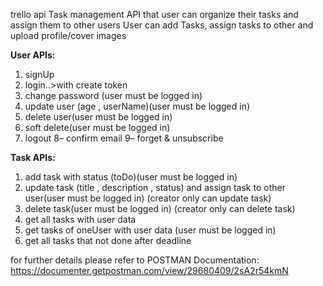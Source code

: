 trello api
Task management API that user can organize their tasks and assign them to other users 
User can add Tasks, assign tasks to other and upload profile/cover images

**User APIs:**
1. signUp
2. login..>with create token
3. change password (user must be logged in)
4. update user (age , userName)(user must be logged
in)
5. delete user(user must be logged in)
6. soft delete(user must be logged in)
7. logout
8– confirm email
9– forget & unsubscribe

**Task APIs:**
1. add task with status (toDo)(user must be logged in)
2. update task (title , description , status) and assign task to
other user(user must be logged in) (creator only can update
task)
3. delete task(user must be logged in) (creator only can delete
task)
4. get all tasks with user data
5. get tasks of oneUser with user data (user must be logged in)
6. get all tasks that not done after deadline

for further details please refer to POSTMAN Documentation:
https://documenter.getpostman.com/view/29680409/2sA2r54kmN

